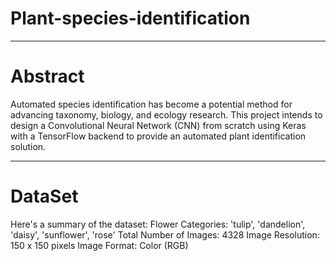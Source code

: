 # Plant-species-identification
-----------------------------------------------------------------------------------------------------------------------------
# Abstract 
Automated species identification has become a potential method for advancing taxonomy, biology, and ecology research. This project intends to design a Convolutional Neural Network (CNN) from scratch using Keras with a TensorFlow backend to provide an automated plant identification solution. 

-----------------------------------------------------------------------------------------------------------------------------

# DataSet
Here's a summary of the dataset:
Flower Categories: 'tulip', 'dandelion', 'daisy', 'sunflower', 'rose'
Total Number of Images: 4328
Image Resolution: 150 x 150 pixels
Image Format: Color (RGB)
